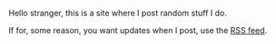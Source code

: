 Hello stranger, this is a site where I post random stuff I do.

If for, some reason, you want updates when I post, use the [RSS feed](https://10maurycy10.github.io/index.xml).
